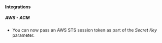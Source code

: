 
#### Integrations
##### AWS - ACM
- You can now pass an AWS STS session token as part of the *Secret Key* parameter.

